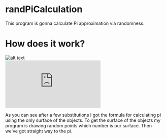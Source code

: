 # randPiCalculation
This program is gonna calculate Pi approximation via randomness.

# How does it work?
![alt text](https://i.imgur.com/3z7xbFj.png)\
![equation](https://latex.codecogs.com/gif.latex?%5Cbg_white%20%5Clarge%20%5C%5C%281%29P_%5Csquare%20%3D%20a%5E2%20%5C%5C%20%282%29P_o%20%3D%20%5Cpi%20r%5E2%5C%5C%20%283%29r%3D%5Cfrac%7Ba%7D%7B2%7D%20%5C%5C%20%5C%5C%20From%20%5C%3B%20%283%29%20%5C%3B%20to%20%5C%3B%20%282%29%20%5C%5C%20P_o%20%3D%20%5Cpi%20%5Cfrac%7Ba%5E2%7D%7B2%5E2%7D%20%3D%20%5Cpi%20%5Cfrac%7BP_%5Csquare%7D%7B4%7D%5C%5C%20%5CUpdownarrow%20%5C%5C%20%5Cpi%20%3D%20%5Cfrac%7B4%5Ccdot%20P_o%7D%7BP_%5Csquare%7D)

As you can see after a few substitutions I got the formula for calculating pi using the only surface of the objects.
To get the surface of the objects my program is drawing random points which number is our surface. Then we've got straight way to the pi.